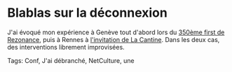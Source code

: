 # Blablas sur la déconnexion

J'ai évoqué mon expérience à Genève tout d'abord lors du [350ème first de Rezonance](http://blog.rezonance.ch/wordpress/2012/02/17/jai-debranche-comment-revivre-sans-internet-apres-une-overdose/), puis à Rennes à [l'invitation de La Cantine](http://www.lacantine-rennes.net/2012/02/thierry-crouzet-on-redecouvre-lennui/). Dans les deux cas, des interventions librement improvisées.<span id="more-23163"></span>

Tags: Conf, J'ai débranché, NetCulture, une
